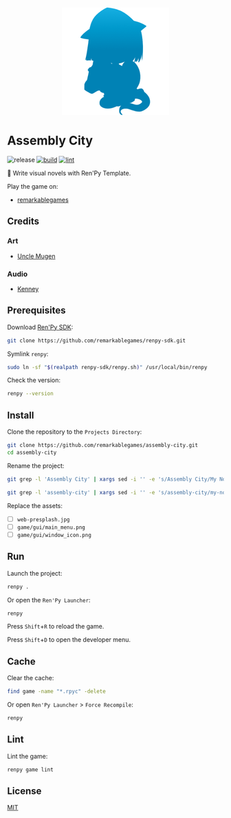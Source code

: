 <p align="center">
  <img src="https://raw.githubusercontent.com/remarkablegames/assembly-city/master/game/gui/window_icon.png" alt="Assembly City">
</p>

# Assembly City

![release](https://img.shields.io/github/v/release/remarkablegames/assembly-city)
[![build](https://github.com/remarkablegames/assembly-city/actions/workflows/build.yml/badge.svg)](https://github.com/remarkablegames/assembly-city/actions/workflows/build.yml)
[![lint](https://github.com/remarkablegames/assembly-city/actions/workflows/lint.yml/badge.svg)](https://github.com/remarkablegames/assembly-city/actions/workflows/lint.yml)

📖 Write visual novels with Ren'Py Template.

Play the game on:

- [remarkablegames](https://remarkablegames.org/assembly-city)

## Credits

### Art

- [Uncle Mugen](https://lemmasoft.renai.us/forums/viewtopic.php?t=17302)

### Audio

- [Kenney](https://kenney.nl/assets/interface-sounds)

## Prerequisites

Download [Ren'Py SDK](https://www.renpy.org/latest.html):

```sh
git clone https://github.com/remarkablegames/renpy-sdk.git
```

Symlink `renpy`:

```sh
sudo ln -sf "$(realpath renpy-sdk/renpy.sh)" /usr/local/bin/renpy
```

Check the version:

```sh
renpy --version
```

## Install

Clone the repository to the `Projects Directory`:

```sh
git clone https://github.com/remarkablegames/assembly-city.git
cd assembly-city
```

Rename the project:

```sh
git grep -l 'Assembly City' | xargs sed -i '' -e 's/Assembly City/My Novel/g'
```

```sh
git grep -l 'assembly-city' | xargs sed -i '' -e 's/assembly-city/my-novel/g'
```

Replace the assets:

- [ ] `web-presplash.jpg`
- [ ] `game/gui/main_menu.png`
- [ ] `game/gui/window_icon.png`

## Run

Launch the project:

```sh
renpy .
```

Or open the `Ren'Py Launcher`:

```sh
renpy
```

Press `Shift`+`R` to reload the game.

Press `Shift`+`D` to open the developer menu.

## Cache

Clear the cache:

```sh
find game -name "*.rpyc" -delete
```

Or open `Ren'Py Launcher` > `Force Recompile`:

```sh
renpy
```

## Lint

Lint the game:

```sh
renpy game lint
```

## License

[MIT](LICENSE)
